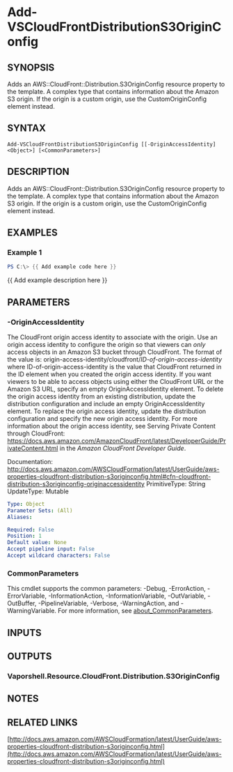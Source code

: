 # Add-VSCloudFrontDistributionS3OriginConfig

## SYNOPSIS
Adds an AWS::CloudFront::Distribution.S3OriginConfig resource property to the template.
A complex type that contains information about the Amazon S3 origin.
If the origin is a custom origin, use the CustomOriginConfig element instead.

## SYNTAX

```
Add-VSCloudFrontDistributionS3OriginConfig [[-OriginAccessIdentity] <Object>] [<CommonParameters>]
```

## DESCRIPTION
Adds an AWS::CloudFront::Distribution.S3OriginConfig resource property to the template.
A complex type that contains information about the Amazon S3 origin.
If the origin is a custom origin, use the CustomOriginConfig element instead.

## EXAMPLES

### Example 1
```powershell
PS C:\> {{ Add example code here }}
```

{{ Add example description here }}

## PARAMETERS

### -OriginAccessIdentity
The CloudFront origin access identity to associate with the origin.
Use an origin access identity to configure the origin so that viewers can *only* access objects in an Amazon S3 bucket through CloudFront.
The format of the value is:
origin-access-identity/cloudfront/*ID-of-origin-access-identity*
where  ID-of-origin-access-identity  is the value that CloudFront returned in the ID element when you created the origin access identity.
If you want viewers to be able to access objects using either the CloudFront URL or the Amazon S3 URL, specify an empty OriginAccessIdentity element.
To delete the origin access identity from an existing distribution, update the distribution configuration and include an empty OriginAccessIdentity element.
To replace the origin access identity, update the distribution configuration and specify the new origin access identity.
For more information about the origin access identity, see Serving Private Content through CloudFront: https://docs.aws.amazon.com/AmazonCloudFront/latest/DeveloperGuide/PrivateContent.html in the *Amazon CloudFront Developer Guide*.

Documentation: http://docs.aws.amazon.com/AWSCloudFormation/latest/UserGuide/aws-properties-cloudfront-distribution-s3originconfig.html#cfn-cloudfront-distribution-s3originconfig-originaccessidentity
PrimitiveType: String
UpdateType: Mutable

```yaml
Type: Object
Parameter Sets: (All)
Aliases:

Required: False
Position: 1
Default value: None
Accept pipeline input: False
Accept wildcard characters: False
```

### CommonParameters
This cmdlet supports the common parameters: -Debug, -ErrorAction, -ErrorVariable, -InformationAction, -InformationVariable, -OutVariable, -OutBuffer, -PipelineVariable, -Verbose, -WarningAction, and -WarningVariable. For more information, see [about_CommonParameters](http://go.microsoft.com/fwlink/?LinkID=113216).

## INPUTS

## OUTPUTS

### Vaporshell.Resource.CloudFront.Distribution.S3OriginConfig
## NOTES

## RELATED LINKS

[http://docs.aws.amazon.com/AWSCloudFormation/latest/UserGuide/aws-properties-cloudfront-distribution-s3originconfig.html](http://docs.aws.amazon.com/AWSCloudFormation/latest/UserGuide/aws-properties-cloudfront-distribution-s3originconfig.html)

